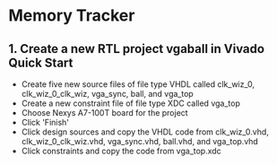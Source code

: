 # Memory Tracker #

## 1. Create a new RTL project vgaball in Vivado Quick Start ##

* Create five new source files of file type VHDL called clk_wiz_0, clk_wiz_0_clk_wiz, vga_sync, ball, and vga_top
* Create a new constraint file of file type XDC called vga_top
* Choose Nexys A7-100T board for the project
* Click 'Finish'
* Click design sources and copy the VHDL code from clk_wiz_0.vhd, clk_wiz_0_clk_wiz.vhd, vga_sync.vhd, ball.vhd, and vga_top.vhd
* Click constraints and copy the code from vga_top.xdc
